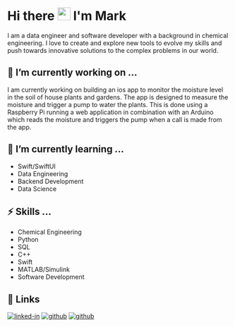 # Hi there <img src="https://media.giphy.com/media/hvRJCLFzcasrR4ia7z/giphy.gif" width="29px" height="29px">  I'm Mark

I am a data engineer and software developer with a background in chemical engineering.  I love to create and explore new tools to evolve my skills and push towards innovative solutions to the complex problems in our world.


## 🔭 I’m currently working on ...

I am currently working on building an ios app to monitor the moisture level in the soil of house plants and gardens.  The app is designed to measure the moisture and trigger a pump to water the plants.  This is done using a Raspberry Pi running a web application in combination with an Arduino which reads the moisture and triggers the pump when a call is made from the app.

## 🌱 I’m currently learning ...

- Swift/SwiftUI
- Data Engineering
- Backend Development
- Data Science

## ⚡ Skills ...

- Chemical Engineering
- Python
- SQL
- C++
- Swift
- MATLAB/Simulink
- Software Development

## 🔗 Links
[![linked-in](https://img.shields.io/badge/Linked_In-0077B5?style=for-the-badge&logo=LinkedIn&logoColor=white)](https://www.linkedin.com/in/mark-mintel-0aa750214/)
[![github](https://img.shields.io/badge/GitHub-000000?style=for-the-badge&logo=GitHub&logoColor=white)](https://github.com/markMintel)
[![github](https://img.shields.io/badge/GitHub-000000?style=for-the-badge&logo=GitHub&logoColor=white)](https://www.instagram.com/marmin_tunes/)


<!--
**markMintel/markMintel** is a ✨ _special_ ✨ repository because its `README.md` (this file) appears on your GitHub profile.

Here are some ideas to get you started:

- 🔭 I’m currently working on ...
- 🌱 I’m currently learning ...
- 👯 I’m looking to collaborate on ...
- 🤔 I’m looking for help with ...
- 💬 Ask me about ...
- 📫 How to reach me: ...
- 😄 Pronouns: ...
- ⚡ Fun fact: ...
-->
